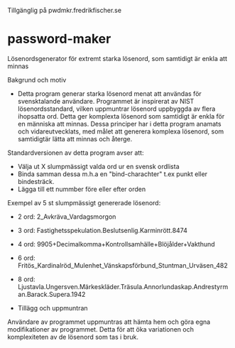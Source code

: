 Tillgänglig på pwdmkr.fredrikfischer.se

# password-maker
Lösenordsgenerator för extremt starka lösenord, som samtidigt är enkla att minnas 

Bakgrund och motiv

- Detta program generar starka lösenord menat att användas för svensktalande användare. Programmet är inspirerat av NIST lösenordsstandard, vilken uppmuntrar lösenord uppbyggda av flera ihopsatta ord. Detta ger komplexta lösenord som samtidigt är enkla för en människa att minnas. Dessa principer har i detta program anamats och vidareutvecklats, med målet att generera komplexa lösenord, som samtidigtär lätta att minnas och återge.

Standardversionen av detta program avser att:

- Välja ut X slumpmässigt valda ord ur en svensk ordlista
- Binda samman dessa m.h.a en "bind-charachter" t.ex punkt eller bindesträck.
- Lägga till ett nummber före eller efter orden


Exempel av 5 st slumpmässigt genererade lösenord:

- 2 ord: 2_Avkräva_Vardagsmorgon
- 3 ord: Fastighetsspekulation.Beslutsenlig.Karminrött.8474
- 4 ord: 9905+Decimalkomma+Kontrollsamhälle+Blöjålder+Vakthund
- 6 ord: Fritös_Kardinalröd_Mulenhet_Vänskapsförbund_Stuntman_Urväsen_482
- 8 ord: Ljustavla.Ungersven.Märkeskläder.Träsula.Annorlundaskap.Andrestyrman.Barack.Supera.1942

- Tillägg och uppmuntran

Användare av programmet uppmuntras att hämta hem och göra egna modifikationer av programmet. Detta för att öka variationen och komplexiteten av de lösenord som tas i bruk.
